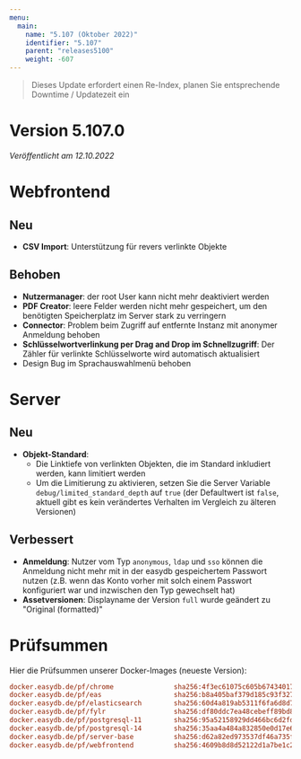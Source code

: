 ```yaml
---
menu:
  main:
    name: "5.107 (Oktober 2022)"
    identifier: "5.107"
    parent: "releases5100"
    weight: -607
---
```


> Dieses Update erfordert einen Re-Index, planen Sie entsprechende Downtime / Updatezeit ein

# Version 5.107.0

*Veröffentlicht am 12.10.2022*


# Webfrontend

## Neu

* **CSV Import**: Unterstützung für revers verlinkte Objekte

## Behoben

* **Nutzermanager**: der root User kann nicht mehr deaktiviert werden
* **PDF Creator**: leere Felder werden nicht mehr gespeichert, um den benötigten Speicherplatz im Server stark zu verringern
* **Connector**: Problem beim Zugriff auf entfernte Instanz mit anonymer Anmeldung behoben
* **Schlüsselwortverlinkung per Drag and Drop im Schnellzugriff**: Der Zähler für verlinkte Schlüsselworte wird automatisch aktualisiert
* Design Bug im Sprachauswahlmenü behoben


# Server

## Neu

* **Objekt-Standard**:
  * Die Linktiefe von verlinkten Objekten, die im Standard inkludiert werden, kann limitiert werden
  * Um die Limitierung zu aktivieren, setzen Sie die Server Variable `debug/limited_standard_depth` auf `true` (der Defaultwert ist `false`, aktuell gibt es kein verändertes Verhalten im Vergleich zu älteren Versionen)

## Verbessert

* **Anmeldung**: Nutzer vom Typ `anonymous`, `ldap` und `sso` können die Anmeldung nicht mehr mit in der easydb gespeichertem Passwort nutzen (z.B. wenn das Konto vorher mit solch einem Passwort konfiguriert war und inzwischen den Typ gewechselt hat)
* **Assetversionen**: Displayname der Version `full` wurde geändert zu "Original (formatted)"



# Prüfsummen

Hier die Prüfsummen unserer Docker-Images (neueste Version):

```ini
docker.easydb.de/pf/chrome               sha256:4f3ec61075c605b674340179f4a2630be6ab903aa3f1ca6b7b54f00a15ee2f1c
docker.easydb.de/pf/eas                  sha256:b8a405baf379d185c93f32763cd8eee67246fd34f02847003f37aad8c60358e9
docker.easydb.de/pf/elasticsearch        sha256:60d4a819ab5311f6fa6d8d7c0a9e4a89eff7dad1d2e016d8a286370893bf51e6
docker.easydb.de/pf/fylr                 sha256:df80ddc7ea48cebeff89bd88b51c6da531bd1b0d5676f87c79b269cc9f586b9a
docker.easydb.de/pf/postgresql-11        sha256:95a52158929dd466bc6d2fd86c22c2ed17c2486005387bb79b80697a0650c170
docker.easydb.de/pf/postgresql-14        sha256:35aa4a484a832850e0d17e6ce6efcc3dc37e5d601102ac54db6edf77dd17c896
docker.easydb.de/pf/server-base          sha256:d62a82ed973537df46a735f155f186215f4d58bd00aa55ec6bacf2d93237d446
docker.easydb.de/pf/webfrontend          sha256:4609b8d8d52122d1a7be1c213640388bbafa78bd2b3eb72a7a83fcb1935015fe
```
